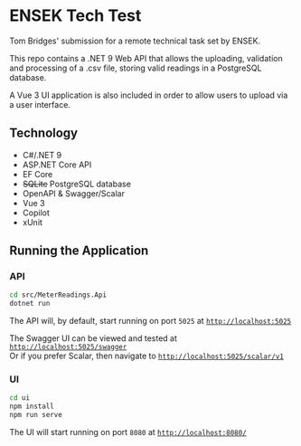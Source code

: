 # ENSEK Tech Test

Tom Bridges' submission for a remote technical task set by ENSEK.

This repo contains a .NET 9 Web API that allows the uploading, validation and processing of a .csv file, storing valid readings in a PostgreSQL database.

A Vue 3 UI application is also included in order to allow users to upload via a user interface.

## Technology

- C#/.NET 9
- ASP.NET Core API
- EF Core
- ~~SQLite~~ PostgreSQL database
- OpenAPI & Swagger/Scalar
- Vue 3
- Copilot
- xUnit

## Running the Application

### API

```bash
cd src/MeterReadings.Api
dotnet run
```

The API will, by default, start running on port `5025` at [`http://localhost:5025`](http://localhost:5025)

The Swagger UI can be viewed and tested at [`http://localhost:5025/swagger`](http://localhost:5025/swagger)  
Or if you prefer Scalar, then navigate to [`http://localhost:5025/scalar/v1`](http://localhost:5025/scalar/v1)

### UI

```bash
cd ui
npm install
npm run serve
```

The UI will start running on port `8080` at [`http://localhost:8080/`](http://localhost:8080/)